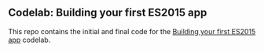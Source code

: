 
## Codelab: Building your first ES2015 app

This repo contains the initial and final code for the [Building your first ES2015 app](http://www.code-labs.io/codelabs/chrome-es2015) codelab.


